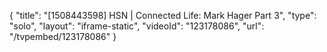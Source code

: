 {
    "title": "[1508443598] HSN | Connected Life: Mark Hager Part 3",
    "type": "solo",
    "layout": "iframe-static",
    "videoId": "123178086",
    "url": "\/tvpembed\/123178086"
}